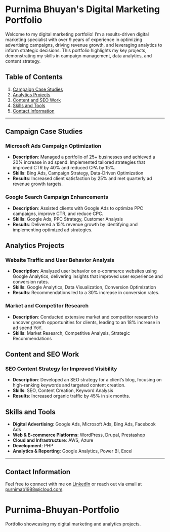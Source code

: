 # Purnima Bhuyan's Digital Marketing Portfolio

Welcome to my digital marketing portfolio! I’m a results-driven digital marketing specialist with over 9 years of experience in optimizing advertising campaigns, driving revenue growth, and leveraging analytics to inform strategic decisions. This portfolio highlights my key projects, demonstrating my skills in campaign management, data analytics, and content strategy.

## Table of Contents

1. [Campaign Case Studies](#campaign-case-studies)
2. [Analytics Projects](#analytics-projects)
3. [Content and SEO Work](#content-and-seo-work)
4. [Skills and Tools](#Skills-and-Tools)
5. [Contact Information](#contact-information)

---

## Campaign Case Studies

### Microsoft Ads Campaign Optimization
- **Description**: Managed a portfolio of 25+ businesses and achieved a 20% increase in ad spend. Implemented tailored strategies that improved CTR by 40% and reduced CPA by 15%.
- **Skills**: Bing Ads, Campaign Strategy, Data-Driven Optimization
- **Results**: Increased client satisfaction by 25% and met quarterly ad revenue growth targets.

### Google Search Campaign Enhancements
- **Description**: Assisted clients with Google Ads to optimize PPC campaigns, improve CTR, and reduce CPC.
- **Skills**: Google Ads, PPC Strategy, Customer Analysis
- **Results**: Delivered a 15% revenue growth by identifying and implementing optimized ad strategies.

## Analytics Projects

### Website Traffic and User Behavior Analysis
- **Description**: Analyzed user behavior on e-commerce websites using Google Analytics, delivering insights that improved user experience and conversion rates.
- **Skills**: Google Analytics, Data Visualization, Conversion Optimization
- **Results**: Recommendations led to a 30% increase in conversion rates.

### Market and Competitor Research
- **Description**: Conducted extensive market and competitor research to uncover growth opportunities for clients, leading to an 18% increase in ad spend YoY.
- **Skills**: Market Research, Competitive Analysis, Strategic Recommendations

## Content and SEO Work

### SEO Content Strategy for Improved Visibility
- **Description**: Developed an SEO strategy for a client’s blog, focusing on high-ranking keywords and targeted content creation.
- **Skills**: SEO, Content Creation, Keyword Analysis
- **Results**: Increased organic traffic by 45% in six months.

## Skills and Tools
- **Digital Advertising**: Google Ads, Microsoft Ads, Bing Ads, Facebook Ads
- **Web & E-commerce Platforms**: WordPress, Drupal, Prestashop
- **Cloud and Infrastructure**: AWS, Azure
- **Development**: PHP
- **Analytics & Reporting**: Google Analytics, Power BI, Excel

---

## Contact Information

Feel free to connect with me on [LinkedIn](https://www.linkedin.com/in/purnimabhuyan/) or reach out via email at [purnimab1988@icloud.com](mailto:purnimab1988@icloud.com).

# Purnima-Bhuyan-Portfolio
Portfolio showcasing my digital marketing and analytics projects.
